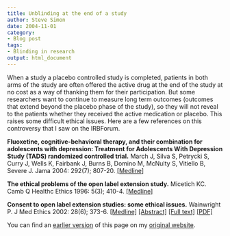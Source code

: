 ```yaml
---
title: Unblinding at the end of a study
author: Steve Simon
date: 2004-11-01
category:
- Blog post
tags:
- Blinding in research
output: html_document
---
```

When a study a placebo controlled study is completed, patients in both
arms of the study are often offered the active drug at the end of the
study at no cost as a way of thanking them for their participation. But
some researchers want to continue to measure long term outcomes
(outcomes that extend beyond the placebo phase of the study), so they
will not reveal to the patients whether they received the active
medication or placebo. This raises some difficult ethical issues. Here
are a few references on this controversy that I saw on the IRBForum.

**Fluoxetine, cognitive-behavioral therapy, and their combination for
adolescents with depression: Treatment for Adolescents With Depression
Study (TADS) randomized controlled trial.** March J, Silva S, Petrycki
S, Curry J, Wells K, Fairbank J, Burns B, Domino M, McNulty S, Vitiello
B, Severe J. Jama 2004: 292(7); 807-20.
[\[Medline\]](http://www.ncbi.nlm.nih.gov/entrez/query.fcgi?cmd=Retrieve&db=PubMed&list_uids=15315995&dopt=Abstract)

**The ethical problems of the open label extension study.** Micetich KC.
Camb Q Healthc Ethics 1996: 5(3); 410-4.
[\[Medline\]](http://www.ncbi.nlm.nih.gov/entrez/query.fcgi?cmd=Retrieve&db=PubMed&list_uids=8862827&dopt=Abstract)

**Consent to open label extension studies: some ethical issues.**
Wainwright P. J Med Ethics 2002: 28(6); 373-6.
[\[Medline\]](http://www.ncbi.nlm.nih.gov/entrez/query.fcgi?cmd=Retrieve&db=PubMed&list_uids=12468657&dopt=Abstract)
[\[Abstract\]](http://jme.bmjjournals.com/cgi/content/abstract/28/6/373)
[\[Full text\]](http://jme.bmjjournals.com/cgi/content/full/28/6/373)
[\[PDF\]](http://jme.bmjjournals.com/cgi/reprint/28/6/373.pdf)

You can find an [earlier version](http://www.pmean.com/04/UnblindingStudy.html) of this page on my [original website](http://www.pmean.com/original_site.html).

